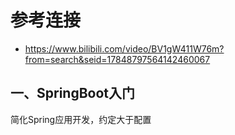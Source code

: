 # 参考连接

- https://www.bilibili.com/video/BV1gW411W76m?from=search&seid=17848797564142460067



## 一、SpringBoot入门

简化Spring应用开发，约定大于配置

